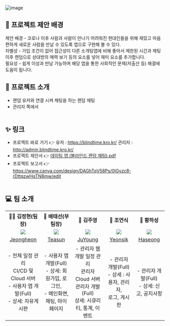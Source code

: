 ![image](https://github.com/user-attachments/assets/ca0824a3-720c-4c11-8f23-9caafb591504)


## 📢 프로젝트 제안 배경
제안 배경 - 코로나 이후 사람과 사람이 만나기 어려워진 현대인들을 위해 재밌고 마음 편하게 새로운 사람을 만날 수 있도록 앱으로 구현해 볼 수 있다.<br>
차별성 - 가입 조건이 없어 접근성이 다른 소개팅앱에 비해 좋아서 제한된 시간과 채팅 이후 랜덤으로 상대방의 매력 보기 등의 요소를 넣어 재미 요소를 추가합니다.<br>
필요성 - 쉽게 이성과 만남 가능하며 해당 앱을 통한 사회적인 문제(저출산 등) 해결에 도움이 됩니다.

## 📌 프로젝트 소개
- 랜덤 유저와 연결 시켜 채팅을 하는 랜덤 채팅
- 관리자 쪽에서 
<br><br>

## ✨ 링크
- 프로젝트 바로 가기 👉 유저 :  https://blindtime.kro.kr/  관리자 :  http://admin.blindtime.kro.kr/
- 프로젝트 제안서 👉 [데이팅 앱  (블라인드,랜덤 채팅).pdf](https://github.com/user-attachments/files/19158560/default.pdf)
- 프로젝트 보고서 👉 https://www.canva.com/design/DAGhTqV58Ps/0lGyzc8-rDttqzwHqTN8mw/edit
<br><br>

## 💻 팀 소개 
<table>
  <tbody>
    <th align="center">🐻‍❄️ 김정현(팀장)</th>
    <th align="center">🦝 배태선(부팀장)</th>
    <th align="center">🐔 김주영</th>
    <th align="center">🦅 조연식</th>
    <th align="center">🐻 황하성</th>
    <tr>
      <td align="center"><img src="https://github.com/user-attachments/assets/32cf801f-cefa-4929-95f2-6178b88d391a"></td>
      <td align="center"><img src="https://github.com/user-attachments/assets/52ab98d1-eddf-4f6d-8f81-e983353e2eab"></td>
      <td align="center"><img src="https://github.com/user-attachments/assets/bd5f02cb-aafa-4ee8-b0a8-afe7c0531c1e"></td>
      <td align="center"><img src="https://github.com/user-attachments/assets/33b71b3e-fe64-4994-a99d-94832993af9f"></td>
      <td align="center"><img src="https://github.com/user-attachments/assets/4a5a6da6-2afd-4c02-a4e4-27690d3db5d7"></td>
    </tr>
    <tr>
      <td align="center"><a href="https://github.com/kjh1125">Jeongheon</td>
      <td align="center"><a href="https://github.com/C4T4767">Teasun</td>
      <td align="center"><a href="https://github.com/JUYOUNG34">JuYoung</td>
      <td align="center"><a href="https://github.com/dustlr7193">Yeonsik</td>
      <td align="center"><a href="https://github.com/HwangHaseong">Haseong</td>
    </tr>
      <tr>
      <td align="center"> - 전체 일정 관리<br>CI/CD 및 Cloud 서버<br>- 사용자 앱 개발(Full)<br>- 상세: 자유게시판</td>
      <td align="center"> - 사용자 앱 개발(Full)<br> - 상세: 회원가입, 로그인,<br>- 메인화면, 채팅, 마이페이지</td>
      <td align="center"> - 관리자 웹 개발 일정 관리<br>관리자 Cloud 서버<br>관리자 개발(Full)<br>상세: 시큐리티, 통계, 이벤트</td>
      <td align="center"> - 관리자 개발(Full)<br>- 상세 : 사용자, 관리자, <br>로그, 게시판</td>
      <td align="center"> - 관리자 개발(Full)<br>- 상세:  신고, 공지사항</td>
    </tr>
  </tbody>
</table>
<br><br>


